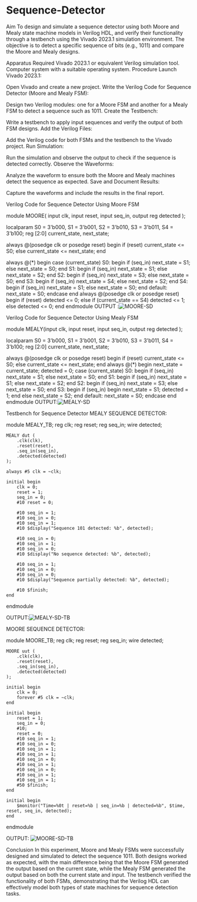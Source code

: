 # Sequence-Detector
Aim
To design and simulate a sequence detector using both Moore and Mealy state machine models in Verilog HDL, and verify their functionality through a testbench using the Vivado 2023.1 simulation environment. The objective is to detect a specific sequence of bits (e.g., 1011) and compare the Moore and Mealy designs.

Apparatus Required
Vivado 2023.1 or equivalent Verilog simulation tool.
Computer system with a suitable operating system.
Procedure
Launch Vivado 2023.1:

Open Vivado and create a new project.
Write the Verilog Code for Sequence Detector (Moore and Mealy FSM):

Design two Verilog modules: one for a Moore FSM and another for a Mealy FSM to detect a sequence such as 1011.
Create the Testbench:

Write a testbench to apply input sequences and verify the output of both FSM designs.
Add the Verilog Files:

Add the Verilog code for both FSMs and the testbench to the Vivado project.
Run Simulation:

Run the simulation and observe the output to check if the sequence is detected correctly.
Observe the Waveforms:

Analyze the waveform to ensure both the Moore and Mealy machines detect the sequence as expected.
Save and Document Results:

Capture the waveforms and include the results in the final report.

Verilog Code for Sequence Detector Using Moore FSM

module MOORE( input clk, input reset, input seq_in, output reg detected );

localparam S0 = 3'b000, S1 = 3'b001, S2 = 3'b010, S3 = 3'b011, S4 = 3'b100; reg [2:0] current_state, next_state;

always @(posedge clk or posedge reset)
begin 
if (reset) 
current_state <= S0; 
else 
current_state <= next_state; 
end

always @(*) 
begin 
case (current_state) 
S0: 
begin 
if (seq_in) 
next_state = S1; 
else next_state = S0; 
end 
S1: begin 
if (seq_in) 
next_state = S1; 
else next_state = S2; 
end 
S2: begin 
if (seq_in) 
next_state = S3; 
else 
next_state = S0; 
end 
S3: begin 
if (seq_in) 
next_state = S4; 
else next_state = S2; 
end S4: 
begin if (seq_in) 
next_state = S1; 
else next_state = S0; 
end default: next_state = S0; 
endcase 
end
always @(posedge clk or posedge reset) 
begin 
if (reset) 
detected <= 0; 
else if (current_state == S4) 
detected <= 1; 
else 
detected <= 0; 
end
endmodule
  OUTPUT :![MOORE-SD](https://github.com/user-attachments/assets/486e85d7-29a3-427c-b826-92f167095787)


Verilog Code for Sequence Detector Using Mealy FSM

module MEALY(input clk, input reset, input seq_in, output reg detected );

localparam 
S0 = 3'b000, 
S1 = 3'b001, 
S2 = 3'b010, 
S3 = 3'b011, 
S4 = 3'b100; 
reg [2:0] current_state, next_state;

always @(posedge clk or posedge reset) 
begin if (reset) 
current_state <= S0; 
else 
current_state <= next_state; 
end
always @(*) 
begin 
next_state = current_state; 
detected = 0; 
case (current_state) 
S0: 
begin 
if (seq_in) 
next_state = S1; 
else 
next_state = S0; 
end 
S1: begin 
if (seq_in) 
next_state = S1; 
else 
next_state = S2; 
end 
S2: begin 
if (seq_in) 
next_state = S3; 
else next_state = S0; 
end 
S3: begin 
if (seq_in) 
begin 
next_state = S1; 
detected = 1; 
end 
else 
next_state = S2; 
end
    default: 
        next_state = S0;
endcase
end endmodule
 OUTPUT:![MEALY-SD](https://github.com/user-attachments/assets/8c5e4ed5-a947-4813-8265-296e20196d62)


Testbench for Sequence Detector 
MEALY SEQUENCE DETECTOR:

module MEALY_TB; 
    reg clk; 
    reg reset; 
    reg seq_in; 
    wire detected; 

    MEALY dut ( 
        .clk(clk), 
        .reset(reset), 
        .seq_in(seq_in), 
        .detected(detected) 
    ); 

    always #5 clk = ~clk; 

    initial begin 
        clk = 0; 
        reset = 1; 
        seq_in = 0; 
        #10 reset = 0; 

        #10 seq_in = 1; 
        #10 seq_in = 0; 
        #10 seq_in = 1; 
        #10 $display("Sequence 101 detected: %b", detected); 

        #10 seq_in = 0; 
        #10 seq_in = 1; 
        #10 seq_in = 0; 
        #10 $display("No sequence detected: %b", detected); 

        #10 seq_in = 1; 
        #10 seq_in = 0; 
        #10 seq_in = 0; 
        #10 $display("Sequence partially detected: %b", detected); 

        #10 $finish; 
    end 
endmodule

OUTPUT:![MEALY-SD-TB](https://github.com/user-attachments/assets/501086b5-3828-493a-a383-18d7b76f560e)


MOORE SEQUENCE DETECTOR:

module MOORE_TB; 
    reg clk; 
    reg reset; 
    reg seq_in; 
    wire detected; 

    MOORE uut ( 
        .clk(clk), 
        .reset(reset), 
        .seq_in(seq_in), 
        .detected(detected) 
    ); 

    initial begin 
        clk = 0; 
        forever #5 clk = ~clk; 
    end 

    initial begin 
        reset = 1; 
        seq_in = 0; 
        #10; 
        reset = 0; 
        #10 seq_in = 1; 
        #10 seq_in = 0; 
        #10 seq_in = 1; 
        #10 seq_in = 1; 
        #10 seq_in = 0; 
        #10 seq_in = 1; 
        #10 seq_in = 0; 
        #10 seq_in = 1; 
        #10 seq_in = 1; 
        #50 $finish; 
    end 

    initial begin 
        $monitor("Time=%0t | reset=%b | seq_in=%b | detected=%b", $time, reset, seq_in, detected); 
    end 

endmodule

OUTPUT:
![MOORE-SD-TB](https://github.com/user-attachments/assets/b8b65e11-b578-4ed6-91f7-31b8c0df8e7e)

Conclusion
In this experiment, Moore and Mealy FSMs were successfully designed and simulated to detect the sequence 1011. Both designs worked as expected, with the main difference being that the Moore FSM generated the output based on the current state, while the Mealy FSM generated the output based on both the current state and input. The testbench verified the functionality of both FSMs, demonstrating that the Verilog HDL can effectively model both types of state machines for sequence detection tasks.
